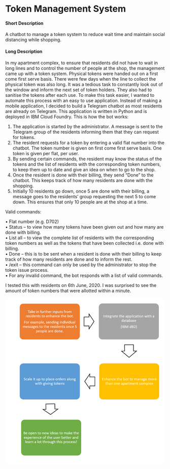 # Token Management System

#### Short Description
A chatbot to manage a token system to reduce wait time and maintain social distancing while shopping.

#### Long Description
In my apartment complex, to ensure that residents did not have to wait in long lines and to control the number of people at the shop, the management came up with a token system. Physical tokens were handed out on a first come first serve basis. There were few days when the line to collect the physical token was also long. It was a tedious task to constantly look out of the window and inform the next set of token holders. They also had to sanitise the tokens after each use. To make this task easier, I wanted to automate this process with an easy to use application. Instead of making a mobile application, I decided to build a Telegram chatbot as most residents are already on Telegram. This application is written in Python and is deployed in IBM Cloud Foundry. This is how the bot works:
1.	The application is started by the administrator. A message is sent to the Telegram group of the residents informing them that they can request for tokens.
2.	The resident requests for a token by entering a valid flat number into the chatbot. The token number is given on first come first serve basis. One token is given per flat, per user.
3.	By sending certain commands, the resident may know the status of the tokens and the list of residents with the corresponding token numbers, to keep them up to date and give an idea on when to go to the shop.
4.	Once the resident is done with their billing, they send “Done” to the chatbot. This keeps track of how many residents are done with the shopping.
5.	Initially 10 residents go down, once 5 are done with their billing, a message goes to the residents’ group requesting the next 5 to come down. This ensures that only 10 people are at the shop at a time.

Valid commands:

•	Flat number (e.g. D702)    
•	Status – to view how many tokens have been given out and how many are done with billing.      
•	List all – to view the complete list of residents with the corresponding token numbers as well as the tokens that have been collected i.e. done with billing.              
•	Done – this is to be sent when a resident is done with their billing to keep track of how many residents are done and to inform the rest.   
•	/exit – this command can only be used by the administrator to stop the token issue process.  
•	For any invalid command, the bot responds with a list of valid commands.


I tested this with residents on 6th June, 2020. I was surprised to see the amount of token numbers that were allotted within a minute.

![Solution Roadmap](https://github.com/PritikaRamu/WiT-Submission/blob/master/WiT.jpg)
